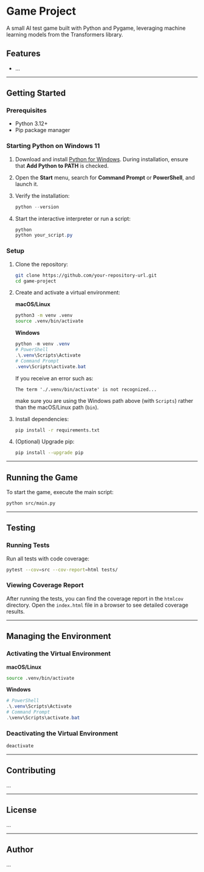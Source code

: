 # Game Project

A small AI test game built with Python and Pygame, leveraging machine learning models from the Transformers library.

## Features

- ...

---

## Getting Started

### Prerequisites

- Python 3.12+
- Pip package manager

### Starting Python on Windows 11

1. Download and install [Python for Windows](https://www.python.org/downloads/windows/).
   During installation, ensure that **Add Python to PATH** is checked.
2. Open the **Start** menu, search for **Command Prompt** or **PowerShell**, and launch it.
3. Verify the installation:

   ```powershell
   python --version
   ```

4. Start the interactive interpreter or run a script:

   ```powershell
   python
   python your_script.py
   ```

### Setup

1. Clone the repository:

   ```bash
   git clone https://github.com/your-repository-url.git
   cd game-project
   ```

2. Create and activate a virtual environment:

   **macOS/Linux**

   ```bash
   python3 -m venv .venv
   source .venv/bin/activate
   ```

   **Windows**

   ```powershell
   python -m venv .venv
   # PowerShell
   .\.venv\Scripts\Activate
   # Command Prompt
   .venv\Scripts\activate.bat
   ```

   If you receive an error such as:

   ```
   The term './.venv/bin/activate' is not recognized...
   ```

   make sure you are using the Windows path above (with `Scripts`) rather than
   the macOS/Linux path (`bin`).

3. Install dependencies:

   ```bash
   pip install -r requirements.txt
   ```

4. (Optional) Upgrade pip:

   ```bash
   pip install --upgrade pip
   ```

---

## Running the Game

To start the game, execute the main script:

```bash
python src/main.py
```

---

## Testing

### Running Tests

Run all tests with code coverage:

```bash
pytest --cov=src --cov-report=html tests/
```

### Viewing Coverage Report

After running the tests, you can find the coverage report in the `htmlcov` directory. Open the `index.html` file in a browser to see detailed coverage results.

---

## Managing the Environment

### Activating the Virtual Environment

**macOS/Linux**

```bash
source .venv/bin/activate
```

**Windows**

```powershell
# PowerShell
.\.venv\Scripts\Activate
# Command Prompt
.\venv\Scripts\activate.bat
```

### Deactivating the Virtual Environment

```bash
deactivate
```

---

## Contributing

...

---

## License

...

---

## Author

...
